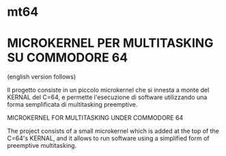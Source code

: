 ﻿# mt64
MICROKERNEL PER MULTITASKING SU COMMODORE 64
======================
(english version follows)

Il progetto consiste in un piccolo microkernel che si innesta a monte del KERNAL del C=64, e permette l'esecuzione di software utilizzando una forma semplificata di multitasking preemptive. 

MICROKERNEL FOR MULTITASKING UNDER COMMODORE 64

The project consists of a small microkernel which is added at the top of the C=64's KERNAL, and it allows to run software using a simplified form of preemptive multitasking.